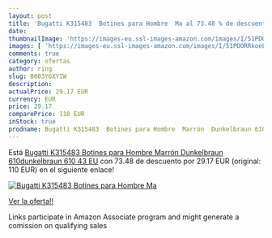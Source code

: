 ```yaml
---
layout: post
title: 'Bugatti K315483  Botines para Hombre  Ma al 73.48 % de descuento'
date: 
thumbnailImage: 'https://images-eu.ssl-images-amazon.com/images/I/51PDORRkoeL._SL200_.jpg'
images: [ 'https://images-eu.ssl-images-amazon.com/images/I/51PDORRkoeL._SL200_.jpg' ]
comments: true
category: ofertas
author: ring
slug: B003Y6XYIW
description:
actualPrice: 29.17 EUR
currency: EUR
price: 29.17
comparePrice: 110 EUR
inStock: true
prodname: Bugatti K315483  Botines para Hombre  Marrón  Dunkelbraun 610dunkelbraun 610   43 EU
---
```


Está [Bugatti K315483  Botines para Hombre  Marrón  Dunkelbraun 610dunkelbraun 610   43 EU](https://www.amazon.es/dp/B003Y6XYIW/?tag=tolees-21) con 73.48 de descuento por 29.17 EUR (original: 110 EUR) en el siguiente enlace!

[![Bugatti K315483  Botines para Hombre  Ma](https://images-eu.ssl-images-amazon.com/images/I/51PDORRkoeL._SL200_.jpg)](https://www.amazon.es/dp/B003Y6XYIW/?tag=tolees-21)

[Ver la oferta!!](https://www.amazon.es/dp/B003Y6XYIW/?tag=tolees-21)

Links participate in Amazon Associate program and might generate a comission on qualifying sales


